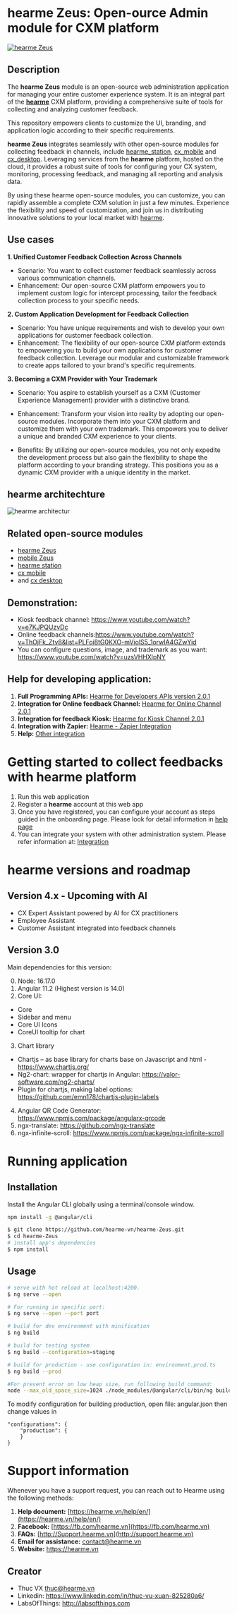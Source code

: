 
# hearme Zeus: Open-ource Admin module for CXM platform
[![hearme Zeus ](docs/imgs/feature.png)](https://hearme.vn)

## Description

The **hearme Zeus** module is an open-source web administration application for managing your entire customer experience system. It is an integral part of the [**hearme**](https://hearme.vn) CXM platform, providing a comprehensive suite of tools for collecting and analyzing customer feedback.

This repository empowers clients to customize the UI, branding, and application logic according to their specific requirements.

**hearme Zeus** integrates seamlessly with other open-source modules for collecting feedback in channels, include [hearme_station](https://github.com/hearme-vn/hearme_station), [cx_mobile](https://github.com/hearme-vn/cx_mobile) and [cx_desktop](https://github.com/hearme-vn/cx_desktop). Leveraging services from the **hearme** platform, hosted on the cloud, it provides a robust suite of tools for configuring your CX system, monitoring, processing feedback, and managing all reporting and analysis data.

By using these hearme open-source modules, you can customize, you can rapidly assemble a complete CXM solution in just a few minutes. Experience the flexibility and speed of customization, and join us in distributing innovative solutions to your local market with [hearme](https://hearme.vn).


## Use cases

**1. Unified Customer Feedback Collection Across Channels**

- Scenario: You want to collect customer feedback seamlessly across various communication channels.
- Enhancement: Our open-source CXM platform empowers you to implement custom logic for intercept processing, tailor the feedback collection process to your specific needs.

**2. Custom Application Development for Feedback Collection**

- Scenario: You have unique requirements and wish to develop your own applications for customer feedback collection.
- Enhancement: The flexibility of our open-source CXM platform extends to empowering you to build your own applications for customer feedback collection. Leverage our modular and customizable framework to create apps tailored to your brand's specific requirements.

**3. Becoming a CXM Provider with Your Trademark**

- Scenario: You aspire to establish yourself as a CXM (Customer Experience Management) provider with a distinctive brand.

- Enhancement: Transform your vision into reality by adopting our open-source modules. Incorporate them into your CXM platform and customize them with your own trademark. This empowers you to deliver a unique and branded CXM experience to your clients.

- Benefits: By utilizing our open-source modules, you not only expedite the development process but also gain the flexibility to shape the platform according to your branding strategy. This positions you as a dynamic CXM provider with a unique identity in the market.

## hearme architechture
![hearme architectur](docs/imgs/hearme_components.png)

## Related open-source modules

- [hearme Zeus](https://github.com/hearme-vn/hearme-Zeus)
- [mobile Zeus](https://github.com/hearme-vn/mobile-Zeus)
- [hearme station](https://github.com/hearme-vn/hearme_station)
- [cx mobile](https://github.com/hearme-vn/cx_mobile) 
- and [cx desktop](https://github.com/hearme-vn/cx_desktop)


## Demonstration:
- Kiosk feedback channel: https://www.youtube.com/watch?v=e7KJPQUzvDc
- Online feedback channels:https://www.youtube.com/watch?v=ThOjFk_Ztv8&list=PLFoi8tG0KXO-mViolS5_1orwIA4GZwYid
- You can configure questions, image, and trademark as you want: https://www.youtube.com/watch?v=uzsVHHXlpNY

## Help for developing application:

1. **Full Programming APIs:** [Hearme for Developers APIs version 2.0.1](https://hearme.vn/help/statics/hearme_dev_APIs_v2.0.1.pdf)
2. **Integration for Online feedback Channel:** [Hearme for Online Channel 2.0.1](https://hearme.vn/help/statics/hearme_dev_APIs_ONLINE_v2.0.1.pdf)
3. **Integration for feedback Kiosk:** [Hearme for Kiosk Channel 2.0.1](https://hearme.vn/help/statics/hearme_dev_APIs_SYN_v2.0.1.pdf)
4. **Integration with Zapier:** [Hearme - Zapier Integration](https://hearme.vn/help/statics/hearme-zapier-documentation_202208.pdf)
5. **Help:** [Other integration](https://hearme.vn/help/en/integration/)


# Getting started to collect feedbacks with hearme platform

1. Run this web application
2. Register a **hearme** account at this web app
3. Once you have registered, you can configure your account as steps guided in the onboarding page. Please look for detail information in [help page](https://hearme.vn/help/en/implementation/)
4. You can integrate your system with other administration system. Please refer information at: [Integration](https://hearme.vn/help/en/integration/)


# hearme versions and roadmap

## Version 4.x - Upcoming with AI
- CX Expert Assistant powered by AI for CX practitioners
- Employee Assistant
- Customer Assistant integrated into feedback channels

## Version 3.0

Main dependencies for this version:

0. Node: 16.17.0
1. Angular 11.2 (Highest version is 14.0)
2. Core UI: 

- Core 
- Sidebar and menu
- Core UI Icons 
- CoreUI tooltip for chart


3. Chart library

- Chartjs – as base library for charts base on Javascript and html - https://www.chartjs.org/ 
- Ng2-chart: wrapper for chartjs in Angular: https://valor-software.com/ng2-charts/ 
- Plugin for chartjs, making label options: https://github.com/emn178/chartjs-plugin-labels


4. Angular QR Code Generator: https://www.npmjs.com/package/angularx-qrcode
5. ngx-translate: https://github.com/ngx-translate
6. ngx-infinite-scroll: https://www.npmjs.com/package/ngx-infinite-scroll 

# Running application

## Installation
Install the Angular CLI globally using a terminal/console window.

```bash
npm install -g @angular/cli
```

``` bash
$ git clone https://github.com/hearme-vn/hearme-Zeus.git
$ cd hearme-Zeus
# install app's dependencies
$ npm install
```

## Usage
``` bash
# serve with hot reload at localhost:4200.
$ ng serve --open

# For running in specific port:
$ ng serve --open --port port

# build for dev environment with minification
$ ng build

# build for testing system
$ ng build --configuration=staging 

# build for production - use configuration in: environment.prod.ts
$ ng build --prod

#For prevent error on low heap size, run following build command:
node --max_old_space_size=1024 ./node_modules/@angular/cli/bin/ng build --prod
```

To modify configuration for building production, open file: angular.json then change values in 
```
"configurations": {
    "production": {
    }
}
```

# Support information

Whenever you have a support request, you can reach out to Hearme using the following methods:

1. **Help document:** [https://hearme.vn/help/en/](https://hearme.vn/help/en/)
2. **Facebook:** [https://fb.com/hearme.vn](https://fb.com/hearme.vn)
3. **FAQs:** [http://Support.hearme.vn](http://support.hearme.vn)
4. **Email for assistance:** [contact@hearme.vn](mailto:contact@hearme.vn)
5. **Website:** https://hearme.vn

## Creator
- Thuc VX <thuc@hearme.vn>
- Linkedin: https://www.linkedin.com/in/thuc-vu-xuan-825280a6/ 
- LabsOfThings: http://labsofthings.com

